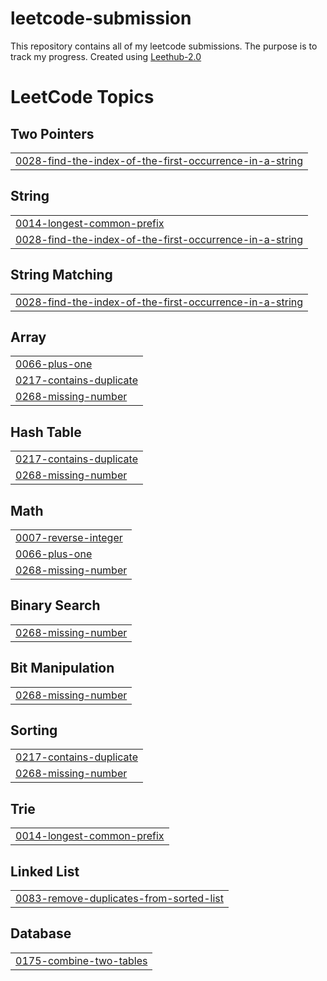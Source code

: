 # leetcode-submission

This repository contains all of my leetcode submissions. The purpose is to track my progress. Created using <a href='https://github.com/arunbhardwaj/LeetHub-2.0'>Leethub-2.0</a>

<!---LeetCode Topics Start-->
# LeetCode Topics
## Two Pointers
|  |
| ------- |
| [0028-find-the-index-of-the-first-occurrence-in-a-string](https://github.com/ValeskaLim/leetcode-submission/tree/master/0028-find-the-index-of-the-first-occurrence-in-a-string) |
## String
|  |
| ------- |
| [0014-longest-common-prefix](https://github.com/ValeskaLim/leetcode-submission/tree/master/0014-longest-common-prefix) |
| [0028-find-the-index-of-the-first-occurrence-in-a-string](https://github.com/ValeskaLim/leetcode-submission/tree/master/0028-find-the-index-of-the-first-occurrence-in-a-string) |
## String Matching
|  |
| ------- |
| [0028-find-the-index-of-the-first-occurrence-in-a-string](https://github.com/ValeskaLim/leetcode-submission/tree/master/0028-find-the-index-of-the-first-occurrence-in-a-string) |
## Array
|  |
| ------- |
| [0066-plus-one](https://github.com/ValeskaLim/leetcode-submission/tree/master/0066-plus-one) |
| [0217-contains-duplicate](https://github.com/ValeskaLim/leetcode-submission/tree/master/0217-contains-duplicate) |
| [0268-missing-number](https://github.com/ValeskaLim/leetcode-submission/tree/master/0268-missing-number) |
## Hash Table
|  |
| ------- |
| [0217-contains-duplicate](https://github.com/ValeskaLim/leetcode-submission/tree/master/0217-contains-duplicate) |
| [0268-missing-number](https://github.com/ValeskaLim/leetcode-submission/tree/master/0268-missing-number) |
## Math
|  |
| ------- |
| [0007-reverse-integer](https://github.com/ValeskaLim/leetcode-submission/tree/master/0007-reverse-integer) |
| [0066-plus-one](https://github.com/ValeskaLim/leetcode-submission/tree/master/0066-plus-one) |
| [0268-missing-number](https://github.com/ValeskaLim/leetcode-submission/tree/master/0268-missing-number) |
## Binary Search
|  |
| ------- |
| [0268-missing-number](https://github.com/ValeskaLim/leetcode-submission/tree/master/0268-missing-number) |
## Bit Manipulation
|  |
| ------- |
| [0268-missing-number](https://github.com/ValeskaLim/leetcode-submission/tree/master/0268-missing-number) |
## Sorting
|  |
| ------- |
| [0217-contains-duplicate](https://github.com/ValeskaLim/leetcode-submission/tree/master/0217-contains-duplicate) |
| [0268-missing-number](https://github.com/ValeskaLim/leetcode-submission/tree/master/0268-missing-number) |
## Trie
|  |
| ------- |
| [0014-longest-common-prefix](https://github.com/ValeskaLim/leetcode-submission/tree/master/0014-longest-common-prefix) |
## Linked List
|  |
| ------- |
| [0083-remove-duplicates-from-sorted-list](https://github.com/ValeskaLim/leetcode-submission/tree/master/0083-remove-duplicates-from-sorted-list) |
## Database
|  |
| ------- |
| [0175-combine-two-tables](https://github.com/ValeskaLim/leetcode-submission/tree/master/0175-combine-two-tables) |
<!---LeetCode Topics End-->
